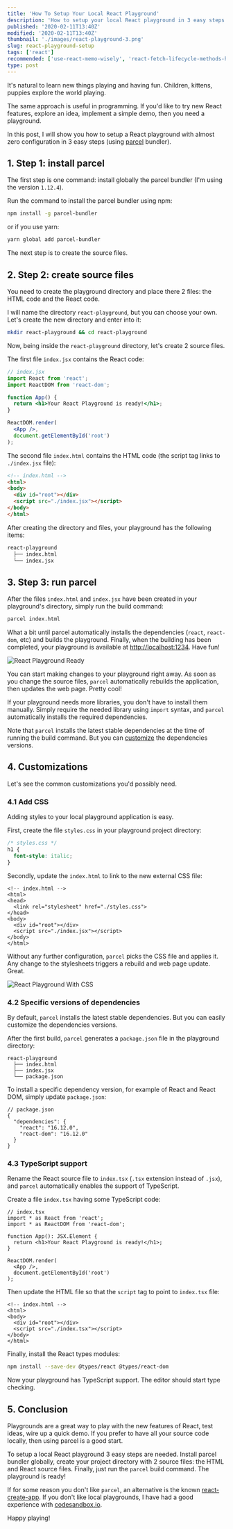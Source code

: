 ```yaml
---
title: 'How To Setup Your Local React Playground'
description: 'How to setup your local React playground in 3 easy steps: install parcel, create 2 source files, run parcel. Then... play with React!'
published: '2020-02-11T13:40Z'
modified: '2020-02-11T13:40Z'
thumbnail: './images/react-playground-3.png'
slug: react-playground-setup
tags: ['react']
recommended: ['use-react-memo-wisely', 'react-fetch-lifecycle-methods-hooks-suspense']
type: post
---
```


It's natural to learn new things playing and having fun. Children, kittens, puppies explore the world playing.  

The same approach is useful in programming. If you'd like to try new React features, explore an idea, implement a simple demo, then you need a playground.  

In this post, I will show you how to setup a React playground with almost zero configuration in 3 easy steps (using [parcel](https://parceljs.org/) bundler).  

## 1. Step 1: install parcel

The first step is one command: install globally the parcel bundler (I'm using the version `1.12.4`).  

Run the command to install the parcel bundler using npm:

```bash
npm install -g parcel-bundler
```

or if you use yarn:

```bash
yarn global add parcel-bundler
```

The next step is to create the source files.  

## 2. Step 2: create source files

You need to create the playground directory and place there 2 files: the HTML code and the React code.  

I will name the directory `react-playground`, but you can choose your own. Let's create the new directory and enter into it:

```bash
mkdir react-playground && cd react-playground
```

Now, being inside the `react-playground` directory, let's create 2 source files.  

The first file `index.jsx` contains the React code:

```jsx
// index.jsx
import React from 'react';
import ReactDOM from 'react-dom';

function App() {
  return <h1>Your React Playground is ready!</h1>;
}

ReactDOM.render(
  <App />,
  document.getElementById('root')
);
```

The second file `index.html` contains the HTML code (the script tag links to `./index.jsx` file):

```html
<!-- index.html -->
<html>
<body>
  <div id="root"></div>
  <script src="./index.jsx"></script>
</body>
</html>
```

After creating the directory and files, your playground has the following items:

```html
react-playground
  ├── index.html
  └── index.jsx
```

## 3. Step 3: run parcel

After the files `index.html` and `index.jsx` have been created in your playground's directory, simply run the build command:

```bash
parcel index.html
```

What a bit until parcel automatically installs the dependencies (`react`, `react-dom`, etc) and builds the playground. Finally, when the building has been completed, your playground is available at [http://localhost:1234](http://localhost:1234). Have fun!

![React Playground Ready](./images/playground.png)

You can start making changes to your playground right away. As soon as you change the source files, `parcel` automatically rebuilds the application, then updates the web page. Pretty cool!

If your playground needs more libraries, you don't have to install them manually. Simply require the needed library using `import` syntax, and `parcel` automatically installs the required dependencies.  

Note that `parcel` installs the latest stable dependencies at the time of running the build command. But you can [customize](#42-specific-versions-of-dependencies) the dependencies versions.  

## 4. Customizations

Let's see the common customizations you'd possibly need.

### 4.1 Add CSS

Adding styles to your local playground application is easy.  

First, create the file `styles.css` in your playground project directory:

```css
/* styles.css */
h1 {
  font-style: italic;
}
```

Secondly, update the `index.html` to link to the new external CSS file:

```html{2-4}
<!-- index.html -->
<html>
<head>
  <link rel="stylesheet" href="./styles.css">
</head>
<body>
  <div id="root"></div>
  <script src="./index.jsx"></script>
</body>
</html>
```

Without any further configuration, `parcel` picks the CSS file and applies it. Any change to the stylesheets triggers a rebuild and web page update. Great.

![React Playground With CSS](./images/playground-css.png)

### 4.2 Specific versions of dependencies

By default, `parcel` installs the latest stable dependencies. But you can easily customize the dependencies versions.  

After the first build, `parcel` generates a `package.json` file in the playground directory: 

```html{3}
react-playground
  ├── index.html
  ├── index.jsx
  └── package.json
```

To install a specific dependency version, for example of React and React DOM, simply update `package.json`:

```json{3-4}
// package.json
{
  "dependencies": {
    "react": "16.12.0",
    "react-dom": "16.12.0"
  }
}
```

### 4.3 TypeScript support

Rename the React source file to `index.tsx` (`.tsx` extension instead of `.jsx`), and `parcel` automatically enables the support of TypeScript.  

Create a file `index.tsx` having some TypeScript code:

```tsx
// index.tsx
import * as React from 'react';
import * as ReactDOM from 'react-dom';

function App(): JSX.Element {
  return <h1>Your React Playground is ready!</h1>;
}

ReactDOM.render(
  <App />,
  document.getElementById('root')
);
```

Then update the HTML file so that the `script` tag to point to `index.tsx` file:

```html{4}
<!-- index.html -->
<html>
<body>
  <div id="root"></div>
  <script src="./index.tsx"></script>
</body>
</html>
```

Finally, install the React types modules:

```bash
npm install --save-dev @types/react @types/react-dom
```

Now your playground has TypeScript support. The editor should start type checking.  

## 5. Conclusion

Playgrounds are a great way to play with the new features of React, test ideas, wire up a quick demo. If you prefer to have all your source code locally, then using parcel is a good start.  

To setup a local React playground 3 easy steps are needed. Install parcel bundler globally, create your project directory with 2 source files: the HTML and React source files. Finally, just run the `parcel` build command. The playground is ready!

If for some reason you don't like `parcel`, an alternative is the known [react-create-app](https://github.com/facebook/create-react-app). If you don't like local playgrounds, I have had a good experience with [codesandbox.io](https://codesandbox.io/).  

Happy playing!